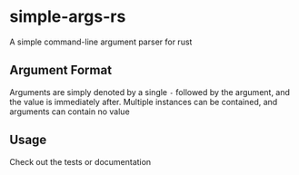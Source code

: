 # simple-args-rs
A simple command-line argument parser for rust

## Argument Format
Arguments are simply denoted by a single `-` followed by the argument, and the value is immediately after. Multiple instances can be contained, and arguments can contain no value

## Usage
Check out the tests or documentation